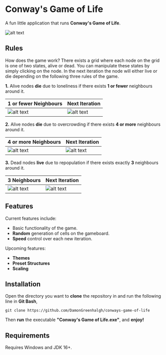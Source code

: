 # **Conway's Game of Life** 
A fun little application that runs **Conway's Game of Life**.  

![alt text](https://github.com/DamonGreenhalgh/conways-game-of-life-app/blob/main/design/icon.png?raw=true) 

## Rules
How does the game work? There exists a grid where each node on the grid is one of two states, alive or dead. You can manipulate these states
by simply clicking on the node. In the next iteration the node will either live or die depending on the following three rules of the game.  


**1.** Alive nodes **die** due to loneliness if there exists **1 or fewer** neighbours around it.  

| 1 or fewer Neighbours | Next Iteration |
| - | -------------- |
| ![alt text](https://github.com/DamonGreenhalgh/conways-game-of-life-app/blob/main/design/press-2.PNG?raw=true) | ![alt text](https://github.com/DamonGreenhalgh/conways-game-of-life-app/blob/main/design/press-3.PNG?raw=true) |  

**2.** Alive nodes **die** due to overcrowding if there exists **4 or more** neighbours around it.  

| 4 or more Neighbours | Next Iteration |
| -------------------- | -------------- |
| ![alt text](https://github.com/DamonGreenhalgh/conways-game-of-life-app/blob/main/design/press-4.PNG?raw=true) | ![alt text](https://github.com/DamonGreenhalgh/conways-game-of-life-app/blob/main/design/press-5.PNG?raw=true)

**3.** Dead nodes **live** due to repopulation if there exists exactly **3** neighbours around it.  

| 3 Neighbours | Next Iteration |
| ------------ | -------------- |
| ![alt text](https://github.com/DamonGreenhalgh/conways-game-of-life-app/blob/main/design/press-6.PNG?raw=true) | ![alt text](https://github.com/DamonGreenhalgh/conways-game-of-life-app/blob/main/design/press-7.PNG?raw=true) |

## Features
Current features include:

* Basic functionality of the game.
* **Random** generation of cells on the gameboard.
* **Speed** control over each new iteration.

Upcoming features:

* **Themes**
* **Preset Structures**
* **Scaling**

 
## Installation
Open the directory you want to **clone** the repository in and run the following line in **Git Bash**,  

`git clone https://github.com/DamonGreenhalgh/conways-game-of-life`  
 
Then **run** the executable **"Conway's Game of Life.exe"**, and **enjoy!**  

## Requirements
Requires Windows and JDK 16+.

